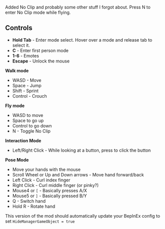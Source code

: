 Added No Clip and probably some other stuff I forgot about. Press N to enter No Clip mode while flying.

## Controls

* **Hold Tab** - Enter mode select. Hover over a mode and release tab to select it.
* **C** - Enter first person mode
* **1-6** - Emotes
* **Escape** - Unlock the mouse

__Walk mode__
* WASD - Move
* Space - Jump
* Shift - Sprint
* Control - Crouch

__Fly mode__
* WASD to move
* Space to go up
* Control to go down
* N - Toggle No Clip

__Interaction Mode__
* Left/Right Click -  While looking at a button, press to click the button

__Pose Mode__
* Move your hands with the mouse
* Scroll Wheel or Up and Down arrows -  Move hand forward/back
* Left Click - Curl index finger
* Right Click - Curl middle finger (or pinky?)
* Mouse4  or `[` - Basically presses A/X
* Mouse5 or `]` - Basically pressed B/Y
* Q - Switch hand
* Hold R  - Rotate hand

This version of the mod should automatically update your BepInEx config to set `HideManagerGameObject = true`
